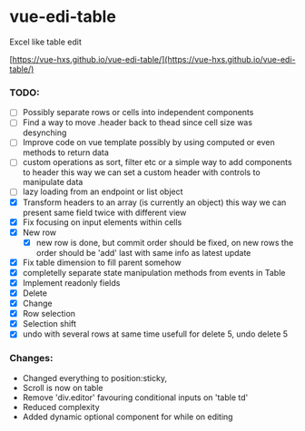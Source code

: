 # vue-edi-table

Excel like table edit

[https://vue-hxs.github.io/vue-edi-table/](https://vue-hxs.github.io/vue-edi-table/)

### TODO:

- [ ] Possibly separate rows or cells into independent components
- [ ] Find a way to move .header back to thead since cell size was desynching
- [ ] Improve code on vue template possibly by using computed or even methods
      to return data
- [ ] custom operations as sort, filter etc or a simple way to add components to header
      this way we can set a custom header with controls to manipulate data
- [ ] lazy loading from an endpoint or list object
- [x] Transform headers to an array (is currently an object)
      this way we can present same field twice with different view
- [x] Fix focusing on input elements within cells
- [x] New row
  - [x] new row is done, but commit order should be fixed, on new rows the
        order should be 'add' last with same info as latest update
- [x] Fix table dimension to fill parent somehow
- [x] completelly separate state manipulation methods from events in Table
- [x] Implement readonly fields
- [x] Delete
- [x] Change
- [x] Row selection
- [x] Selection shift
- [x] undo with several rows at same time
      usefull for delete 5, undo delete 5

### Changes:

- Changed everything to position:sticky,
- Scroll is now on table
- Remove 'div.editor' favouring conditional inputs on 'table td'
- Reduced complexity
- Added dynamic optional component for while on editing
